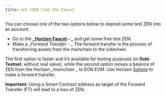 ```yaml
---
title: Get tZEN from the Faucet
---
```



You can choose one of the two options below to deposit some test ZEN into an account:



* Go to the **_[Horizen Faucet](https://faucet.horizen.io/) - _** and get some free test ZEN.
* Make a *_Forward Transfer - _* The forward transfer is the process of transferring assets from the mainchain to the sidechain.

The first option is faster and it’s available for testing purposes (in **Gobi Testnet**, without real value), while the second option moves a balance of ZEN from the Horizen *_mainchain _* to EON EVM.  Use Horizen [Sphere](https://github.com/HorizenOfficial/Sphere_by_Horizen/) to make a forward transfer.

**Important:** Using a Smart Contract address as target of the Forward Transfer (FT) will lead to a loss of ZEN.



